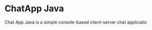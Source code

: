 <h1>ChatApp Java</h1>
<p>
  Chat App Java is a simple console-based client-server chat applicatio
</p> 
